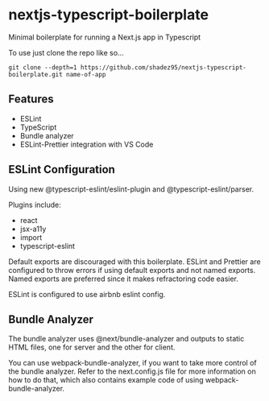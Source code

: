 # nextjs-typescript-boilerplate

Minimal boilerplate for running a Next.js app in Typescript

To use just clone the repo like so...

```
git clone --depth=1 https://github.com/shadez95/nextjs-typescript-boilerplate.git name-of-app
```

## Features

- ESLint
- TypeScript
- Bundle analyzer
- ESLint-Prettier integration with VS Code

## ESLint Configuration

Using new @typescript-eslint/eslint-plugin and @typescript-eslint/parser.

Plugins include:

- react
- jsx-a11y
- import
- typescript-eslint

Default exports are discouraged with this boilerplate. ESLint and Prettier are configured to throw errors if using default exports and not named exports. Named exports are preferred since it makes refractoring code easier.

ESLint is configured to use airbnb eslint config.

## Bundle Analyzer

The bundle analyzer uses @next/bundle-analyzer and outputs to static HTML files, one for server and the other for client.

You can use webpack-bundle-analyzer, if you want to take more control of the bundle analyzer. Refer to the next.config.js file for more information on how to do that, which also contains example code of using webpack-bundle-analyzer.
